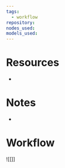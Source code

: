 ```yaml
---
tags:
  - workflow
repository: 
nodes_used: 
models_used:
---
```

# Resources

- 

# Notes

- 

# Workflow

![[]]